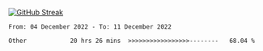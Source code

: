 [![GitHub Streak](https://streak-stats.demolab.com?user=renren-017&theme=sea&hide_border=true&background=DD272700)](https://git.io/streak-stats)

<!--START_SECTION:waka-->

```text
From: 04 December 2022 - To: 11 December 2022

Other            20 hrs 26 mins  >>>>>>>>>>>>>>>>>--------   68.04 %
```

<!--END_SECTION:waka-->
